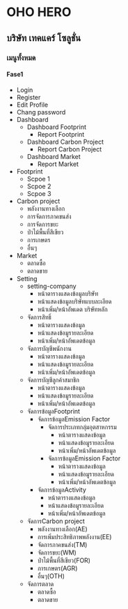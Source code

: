 # OHO HERO

## บริษัท เทคแคร์ โซลูชั่น

### เมนูทั้งหมด

#### Fase1

- Login
- Register
- Edit Profile
- Chang password
- Dashboard
  - Dashboard Footprint
    - Report Footprint
  - Dashboard Carbon Project
    - Report Carbon Project
  - Dashboard Market
    - Report Market
- Footprint
  - Scpoe 1
  - Scpoe 2
  - Scpoe 3
- Carbon project
  - พลังงานทางเลือก
  - การจัดการภาคขนส่ง
  - การจัดการขยะ
  - ป่าไม้พื้นที่สีเขียว
  - การเกษตร
  - อื่นๆ
- Market
  - ตลาดซื้อ
  - ตลาดขาย
- Setting
  - setting-company
    - หน้าตารางแสดงข้อมูลบริษัท
    - หน้าแสดงข้อมูลบริษัทแบบละเอียด
    - หน้าเพิ่ม/หน้าอัพเดต บริษัทหลัก
  - จัดการสิทธิ์
    - หน้าตารางแสดงข้อมูล
    - หน้าแสดงข้อมูรายละเอียด
    - หน้าเพิ่ม/หน้าอัพเดตข้อมูล
  - จัดการบัญชีพนักงาน
    - หน้าตารางแสดงข้อมูล
    - หน้าแสดงข้อมูรายละเอียด
    - หน้าเพิ่ม/หน้าอัพเดตข้อมูล
  - จัดการบัญชีลูกค้าสมาชิก
    - หน้าตารางแสดงข้อมูล
    - หน้าแสดงข้อมูรายละเอียด
    - หน้าเพิ่ม/หน้าอัพเดตข้อมูล
  - จัดการข้อมูลFootprint
    - จัดการข้อมูลEmission Factor
      - จัดการประเภทกลุ่มอุตสาหกรรม
        - หน้าตารางแสดงข้อมูล
        - หน้าแสดงข้อมูรายละเอียด
        - หน้าเพิ่ม/หน้าอัพเดตข้อมูล
      - จัดการข้อมูลEmission Factor
        - หน้าตารางแสดงข้อมูล
        - หน้าแสดงข้อมูรายละเอียด
        - หน้าเพิ่ม/หน้าอัพเดตข้อมูล
    - จัดการข้อมูลActivity
      - หน้าตารางแสดงข้อมูล
      - หน้าแสดงข้อมูรายละเอียด
      - หน้าเพิ่ม/หน้าอัพเดตข้อมูล
  - จัดการCarbon project
    - พลังงานทางเลือก(AE)
    - การเพิ่มประสิทธิภาพพลังงาน(EE)
    - จัดการภาคขนส่ง(TM)
    - จัดการขยะ(WM)
    - ป่าไม้พื้นที่สีเขียว(FOR)
    - การเกษตร(AGR)
    - อื่นๆ(OTH)
  - จัดการตลาด
    - ตลาดซื้อ
    - ตลาดขาย

<!-- | ชื่อเมนู TH |ชื่อเมนู EN | เมนูหลัก | เมนูรอง | path |
|:-----------|:-----------|:------------:|:------------|:------------|
| แดชบอร์ด    |Dashboard                  | <li>     |             |dashboard-footprint        |
|            | Dashboard Footprint       |          | <li>        |dashboard-carbon-project        |
|            | Carbon Project       |          | <li>        |dashboard-carbon-project        |
|            | Carbon Project       |          | <li>        |dashboard-carbon-project        | -->
